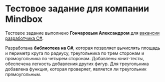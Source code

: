 # Тестовое задание для компании Mindbox
Тестовое задание выполнено **Гончаровым Александром** для [вакансии разработчика C#](https://hh.ru/vacancy/76709182).

Разработана **библиотека на C#**, которая позволяет вычислять площадь и периметр круга по радиусу, треугольника по трем сторонам и прямоугольника по четырем сторонам. Добавлены юнит-тесты, обеспечена легкость добавления других фигур. Для треугольника добавлена функция, которая проверяет, является ли треугольник прямоугольным.
